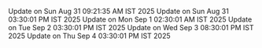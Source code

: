 Update on Sun Aug 31 09:21:35 AM IST 2025
Update on Sun Aug 31 03:30:01 PM IST 2025
Update on Mon Sep  1 02:30:01 AM IST 2025
Update on Tue Sep  2 03:30:01 PM IST 2025
Update on Wed Sep  3 08:30:01 PM IST 2025
Update on Thu Sep  4 03:30:01 PM IST 2025

